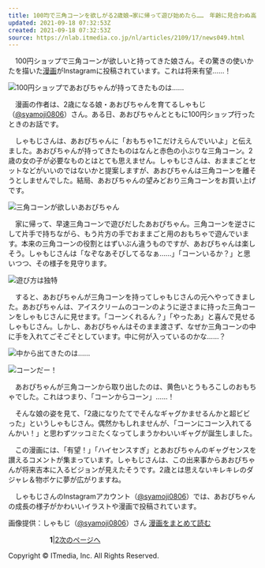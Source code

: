 ```yaml
---
title: 100均で三角コーンを欲しがる2歳娘→家に帰って遊び始めたら……　年齢に見合わぬ高度なギャグセンスを描いた漫画につい笑顔になってしまう
updated: 2021-09-18 07:32:53Z
created: 2021-09-18 07:32:53Z
source: https://nlab.itmedia.co.jp/nl/articles/2109/17/news049.html
---
```


　100円ショップで三角コーンが欲しいと持ってきた娘さん。その驚きの使いかたを描いた[漫画](https://www.instagram.com/p/CT0ml1_v46O/)がInstagramに投稿されています。これは将来有望……！

[![](https://image.itmedia.co.jp/nl/articles/2109/17/ms2109koudonagyag01.jpg)](https://image.itmedia.co.jp/l/im/nl/articles/2109/17/l_ms2109koudonagyag01.jpg)100円ショップであおぴちゃんが持ってきたものは……

　漫画の作者は、2歳になる娘・あおぴちゃんを育てるしゃもじ（[@syamoji0806](https://www.instagram.com/syamoji0806/)）さん。ある日、あおぴちゃんとともに100円ショップ行ったときのお話です。

　しゃもじさんは、あおぴちゃんに「おもちゃ1こだけえらんでいいよ」と伝えました。あおぴちゃんが持ってきたものはなんと赤色の小ぶりな三角コーン。2歳の女の子が必要なものとはとても思えません。しゃもじさんは、おままごとセットなどがいいのではないかと提案しますが、あおぴちゃんは三角コーンを離そうとしませんでした。結局、あおぴちゃんの望みどおり三角コーンをお買い上げです。

[![](https://image.itmedia.co.jp/nl/articles/2109/17/ms2109koudonagyag02.jpg)](https://image.itmedia.co.jp/l/im/nl/articles/2109/17/l_ms2109koudonagyag02.jpg)三角コーンが欲しいあおぴちゃん

　家に帰って、早速三角コーンで遊びだしたあおぴちゃん。三角コーンを逆さにして片手で持ちながら、もう片方の手でおままごと用のおもちゃで遊んでいます。本来の三角コーンの役割とはずいぶん違うものですが、あおぴちゃんは楽しそう。しゃもじさんは「なぞなあそびしてるなぁ……」「コーンいるか？」と思いつつ、その様子を見守ります。

[![](https://image.itmedia.co.jp/nl/articles/2109/17/ms2109koudonagyag03.jpg)](https://image.itmedia.co.jp/l/im/nl/articles/2109/17/l_ms2109koudonagyag03.jpg)遊び方は独特

　すると、あおぴちゃんが三角コーンを持ってしゃもじさんの元へやってきました。あおぴちゃんは、アイスクリームのコーンのように逆さまに持った三角コーンをしゃもじさんに見せます。「コーンくれるん？」「やったあ」と喜んで見せるしゃもじさん。しかし、あおぴちゃんはそのまま渡さず、なぜか三角コーンの中に手を入れてごそごそとしています。中に何が入っているのかな……？

[![](https://image.itmedia.co.jp/nl/articles/2109/17/ms2109koudonagyag04.jpg)](https://image.itmedia.co.jp/l/im/nl/articles/2109/17/l_ms2109koudonagyag04.jpg)中から出てきたのは……

[![](https://image.itmedia.co.jp/nl/articles/2109/17/ms2109koudonagyag05.jpg)](https://image.itmedia.co.jp/l/im/nl/articles/2109/17/l_ms2109koudonagyag05.jpg)コーンだー！

　あおぴちゃんが三角コーンから取り出したのは、黄色いとうもろこしのおもちゃでした。これはつまり、「コーンからコーン」……！

　そんな娘の姿を見て、「2歳になりたてでそんなギャグかませるんかと超ビビった」というしゃもじさん。偶然かもしれませんが、「コーンにコーン入れてるんかい！」と思わずツッコミたくなってしまうかわいいギャグが誕生しました。

　この漫画には、「有望！」「ハイセンスすぎ」とあおぴちゃんのギャグセンスを讃えるコメントが集まっています。しゃもじさんは、この出来事からあおぴちゃんが将来吉本に入るビジョンが見えたそうです。2歳とは思えないキレキレのダジャレ＆物ボケに夢が広がりますね。

　しゃもじさんのInstagramアカウント（[@syamoji0806](https://www.instagram.com/syamoji0806/)）では、あおぴちゃんの成長の様子がかわいいイラストや漫画で投稿されています。

画像提供：しゃもじ（[@syamoji0806](https://www.instagram.com/syamoji0806/)）さん
[漫画をまとめて読む](https://nlab.itmedia.co.jp/nl/articles/2109/17/news049_2.html)

　　　　　　**1**|[2](https://nlab.itmedia.co.jp/nl/articles/2109/17/news049_2.html)[次のページへ](https://nlab.itmedia.co.jp/nl/articles/2109/17/news049_2.html)

Copyright © ITmedia, Inc. All Rights Reserved.